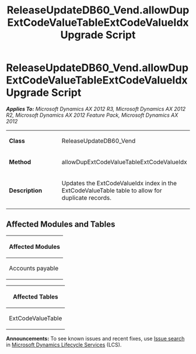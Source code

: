 ﻿---
title: ReleaseUpdateDB60_Vend.allowDupExtCodeValueTableExtCodeValueIdx Upgrade Script
TOCTitle: ReleaseUpdateDB60_Vend.allowDupExtCodeValueTableExtCodeValueIdx Upgrade Script
ms:assetid: 704915af-1d57-c3bd-5435-1786a82e8fb7
ms:mtpsurl: https://msdn.microsoft.com/en-us/library/JJ685756(v=AX.60)
ms:contentKeyID: 49708958
ms.date: 05/18/2015
mtps_version: v=AX.60
---

# ReleaseUpdateDB60\_Vend.allowDupExtCodeValueTableExtCodeValueIdx Upgrade Script 


_**Applies To:** Microsoft Dynamics AX 2012 R3, Microsoft Dynamics AX 2012 R2, Microsoft Dynamics AX 2012 Feature Pack, Microsoft Dynamics AX 2012_

<table>
<colgroup>
<col style="width: 50%" />
<col style="width: 50%" />
</colgroup>
<tbody>
<tr class="odd">
<td><p><strong>Class</strong></p></td>
<td><p>ReleaseUpdateDB60_Vend</p></td>
</tr>
<tr class="even">
<td><p><strong>Method</strong></p></td>
<td><p>allowDupExtCodeValueTableExtCodeValueIdx</p></td>
</tr>
<tr class="odd">
<td><p><strong>Description</strong></p></td>
<td><p>Updates the ExtCodeValueIdx index in the ExtCodeValueTable table to allow for duplicate records.</p></td>
</tr>
</tbody>
</table>


## Affected Modules and Tables

<table>
<colgroup>
<col style="width: 100%" />
</colgroup>
<thead>
<tr class="header">
<th><p>Affected Modules</p></th>
</tr>
</thead>
<tbody>
<tr class="odd">
<td><p>Accounts payable</p></td>
</tr>
</tbody>
</table>


<table>
<colgroup>
<col style="width: 100%" />
</colgroup>
<thead>
<tr class="header">
<th><p>Affected Tables</p></th>
</tr>
</thead>
<tbody>
<tr class="odd">
<td><p>ExtCodeValueTable</p></td>
</tr>
</tbody>
</table>

  
**Announcements:** To see known issues and recent fixes, use [Issue search](http://go.microsoft.com/fwlink/?linkid=389258) in [Microsoft Dynamics Lifecycle Services](http://go.microsoft.com/fwlink/?linkid=306505) (LCS).


